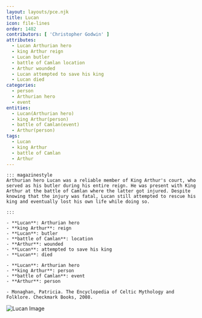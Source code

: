 ```yaml
---
layout: layouts/pce.njk
title: Lucan
icon: file-lines
order: 1482
contributors: [ 'Christopher Godwin' ]
attributes:
  - Lucan Arthurian hero
  - king Arthur reign
  - Lucan butler
  - battle of Camlan location
  - Arthur wounded
  - Lucan attempted to save his king
  - Lucan died
categories:
  - person
  - Arthurian hero
  - event
entities:
  - Lucan(Arthurian hero)
  - king Arthur(person)
  - battle of Camlan(event)
  - Arthur(person)
tags:
  - Lucan
  - king Arthur
  - battle of Camlan
  - Arthur
---
```

``` tab [group1:Info]
::: magazinestyle
Arthurian hero Lucan was a reliable member of King Arthur's court, who served as his butler during his entire reign. He was present with King Arthur at the battle of Camlan where the latter got injured. Despite knowing that the injury was fatal, Lucan still attempted to rescue his king and eventually lost his own life while doing so.

:::
```
``` tab [group1:Attributes]
- **Lucan**: Arthurian hero
- **king Arthur**: reign
- **Lucan**: butler
- **battle of Camlan**: location
- **Arthur**: wounded
- **Lucan**: attempted to save his king
- **Lucan**: died
```
``` tab [group1:Entities]
- **Lucan**: Arthurian hero
- **king Arthur**: person
- **battle of Camlan**: event
- **Arthur**: person
```
``` tab [group1:Sources]
- Monaghan, Patricia. The Encyclopedia of Celtic Mythology and Folklore. Checkmark Books, 2008.
```
![Lucan Image](https://upload.wikimedia.org/wikipedia/commons/thumb/0/0d/Busto_de_Lucano%2C_Cordoba.JPG/1200px-Busto_de_Lucano%2C_Cordoba.JPG)
